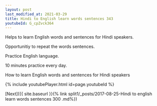 ```yaml
---
layout: post
last_modified_at: 2021-03-29
title: Hindi to English learn words sentences 343 
youtubeId: G_cpZvck364
---
```

 
 
Helps to learn English words and sentences for Hindi speakers.

Opportunitiy to repeat the words sentences. 

Practice English language. 
 
10 minutes practice every day. 
 
How to learn English words and sentences for Hindi speakers 
 
{% include youtubePlayer.html id=page.youtubeId %}
 
 
[Next]({{ site.baseurl }}{% link  split1/_posts/2017-08-25-Hindi to english learn words sentences 300 .md%})
 
